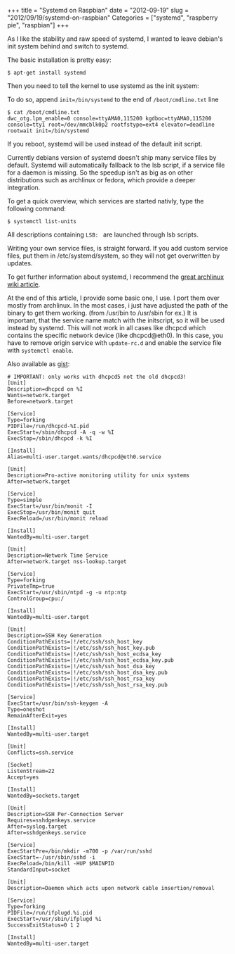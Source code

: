 +++
title = "Systemd on Raspbian"
date = "2012-09-19"
slug = "2012/09/19/systemd-on-raspbian"
Categories = ["systemd", "raspberry pie", "raspbian"]
+++

As I like the stability and raw speed of systemd, I wanted to leave debian's
init system behind and switch to systemd.

The basic installation is pretty easy:

    $ apt-get install systemd

Then you need to tell the kernel to use systemd as the init system:

To do so, append `init=/bin/systemd` to the end of `/boot/cmdline.txt` line

    $ cat /boot/cmdline.txt
    dwc_otg.lpm_enable=0 console=ttyAMA0,115200 kgdboc=ttyAMA0,115200 console=tty1 root=/dev/mmcblk0p2 rootfstype=ext4 elevator=deadline rootwait init=/bin/systemd

If you reboot, systemd will be used instead of the default init script.

Currently debians version of systemd doesn't ship many service files by default.
Systemd will automatically fallback to the lsb script, if a service file for a
daemon is missing. So the speedup isn't as big as on other distributions such as
archlinux or fedora, which provide a deeper integration.

To get a quick overview, which services are started nativly, type the following
command:

    $ systemctl list-units

All descriptions containing `LSB: ` are launched through lsb scripts.

Writing your own service files, is straight forward. If you add custom service
files, put them in /etc/systemd/system, so they will not get overwritten by
updates.

To get further information about systemd, I recommend the
[great archlinux wiki article](https://wiki.archlinux.org/index.php/Systemd).

At the end of this article, I provide some basic one, I use. I port them over
mostly from archlinux. In the most cases, i just have adjusted the path of the
binary to get them working. (from /usr/bin to /usr/sbin for ex.) It is
important, that the service name match with the initscript, so it will be used
instead by systemd. This will not work in all cases like dhcpcd which contains
the specific network device (like dhcpcd@eth0). In this case, you have to remove
origin service with `update-rc.d` and enable the service file with
`systemctl enable`.

Also available as [gist](https://gist.github.com/ac8ab2e84125ededa5c5):

```plain /etc/systemd/system/dhcpcd@.service
# IMPORTANT: only works with dhcpcd5 not the old dhcpcd3!
[Unit]
Description=dhcpcd on %I
Wants=network.target
Before=network.target

[Service]
Type=forking
PIDFile=/run/dhcpcd-%I.pid
ExecStart=/sbin/dhcpcd -A -q -w %I
ExecStop=/sbin/dhcpcd -k %I

[Install]
Alias=multi-user.target.wants/dhcpcd@eth0.service
```

```plain /etc/systemd/system/monit.service
[Unit]
Description=Pro-active monitoring utility for unix systems
After=network.target

[Service]
Type=simple
ExecStart=/usr/bin/monit -I
ExecStop=/usr/bin/monit quit
ExecReload=/usr/bin/monit reload

[Install]
WantedBy=multi-user.target
```

```plain /etc/systemd/system/ntp.service
[Unit]
Description=Network Time Service
After=network.target nss-lookup.target

[Service]
Type=forking
PrivateTmp=true
ExecStart=/usr/sbin/ntpd -g -u ntp:ntp
ControlGroup=cpu:/

[Install]
WantedBy=multi-user.target
```

```plain /etc/systemd/system/sshdgenkeys.service
[Unit]
Description=SSH Key Generation
ConditionPathExists=|!/etc/ssh/ssh_host_key
ConditionPathExists=|!/etc/ssh/ssh_host_key.pub
ConditionPathExists=|!/etc/ssh/ssh_host_ecdsa_key
ConditionPathExists=|!/etc/ssh/ssh_host_ecdsa_key.pub
ConditionPathExists=|!/etc/ssh/ssh_host_dsa_key
ConditionPathExists=|!/etc/ssh/ssh_host_dsa_key.pub
ConditionPathExists=|!/etc/ssh/ssh_host_rsa_key
ConditionPathExists=|!/etc/ssh/ssh_host_rsa_key.pub

[Service]
ExecStart=/usr/bin/ssh-keygen -A
Type=oneshot
RemainAfterExit=yes

[Install]
WantedBy=multi-user.target
```

```plain /etc/systemd/system/ssh.socket
[Unit]
Conflicts=ssh.service

[Socket]
ListenStream=22
Accept=yes

[Install]
WantedBy=sockets.target
```

```plain /etc/systemd/system/ssh@.service
[Unit]
Description=SSH Per-Connection Server
Requires=sshdgenkeys.service
After=syslog.target
After=sshdgenkeys.service

[Service]
ExecStartPre=/bin/mkdir -m700 -p /var/run/sshd
ExecStart=-/usr/sbin/sshd -i
ExecReload=/bin/kill -HUP $MAINPID
StandardInput=socket
```

```plain /etc/systemd/system/ifplugd@.service
[Unit]
Description=Daemon which acts upon network cable insertion/removal

[Service]
Type=forking
PIDFile=/run/ifplugd.%i.pid
ExecStart=/usr/sbin/ifplugd %i
SuccessExitStatus=0 1 2

[Install]
WantedBy=multi-user.target
```
